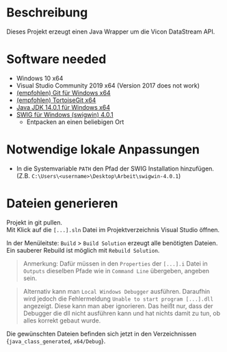 # Beschreibung
Dieses Projekt erzeugt einen Java Wrapper um die Vicon DataStream API.

# Software needed
* Windows 10 x64
* Visual Studio Community 2019 x64 (Version 2017 does not work)
* [(empfohlen) Git für Windows x64](https://git-scm.com/download/win)
* [(empfohlen) TortoiseGit x64](https://tortoisegit.org/download/)
* [Java JDK 14.0.1 für Windows x64](https://www.oracle.com/java/technologies/javase-jdk14-downloads.html)
* [SWIG für Windows (swigwin) 4.0.1](http://www.swig.org/download.html)
	* Entpacken an einen beliebigen Ort

# Notwendige lokale Anpassungen
* In die Systemvariable `PATH` den Pfad der SWIG Installation hinzufügen. (Z.B. `C:\Users\<username>\Desktop\Arbeit\swigwin-4.0.1`)

# Dateien generieren
Projekt in git pullen.\
Mit Klick auf die `[...].sln` Datei im Projektverzeichnis Visual Studio öffnen.

In der Menüleitste: `Build` > `Build Solution` erzeugt alle benötigten Dateien.\
Ein sauberer Rebuild ist möglich mit `Rebuild Solution`.

> Anmerkung: Dafür müssen in den `Properties` der `[...].i` Datei in `Outputs` dieselben Pfade wie in `Command Line` übergeben, angeben sein.

> Alternativ kann man `Local Windows Debugger` ausführen. Daraufhin wird jedoch die Fehlermeldung `Unable to start program [...].dll` angezeigt. Diese kann man aber ignorieren. Das heißt nur, dass der Debugger die dll nicht ausführen kann und hat nichts damit zu tun, ob alles korrekt gebaut wurde.

Die gewünschten Dateien befinden sich jetzt in den Verzeichnissen {`java_class_generated`, `x64/Debug`}.

